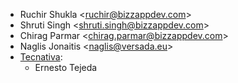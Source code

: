 - Ruchir Shukla \<<ruchir@bizzappdev.com>\>
- Shruti Singh \<<shruti.singh@bizzappdev.com>\>
- Chirag Parmar \<<chirag.parmar@bizzappdev.com>\>
- Naglis Jonaitis \<<naglis@versada.eu>\>
- [Tecnativa](https://www.tecnativa.com):
  - Ernesto Tejeda
